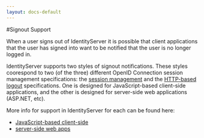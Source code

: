 ```yaml
---
layout: docs-default
---
```


#Signout Support

When a user signs out of IdentityServer it is possible that client applications that the user has signed into want to be notified that the user is no longer logged in.

IdentityServer supports two styles of signout notifications. These styles coorespond to two (of the three) different OpenID Connection session management specifications: the [session management](https://openid.net/specs/openid-connect-session-1_0.html) and the [HTTP-based logout](https://openid.net/specs/openid-connect-logout-1_0.html) specifications. One is designed for JavaScript-based client-side applications, and the other is designed for server-side web applications (ASP.NET, etc). 

More info for support in IdentityServer for each can be found here:

* [JavaScript-based client-side](signout-session.html)
* [server-side web apps](signout-http.html)
